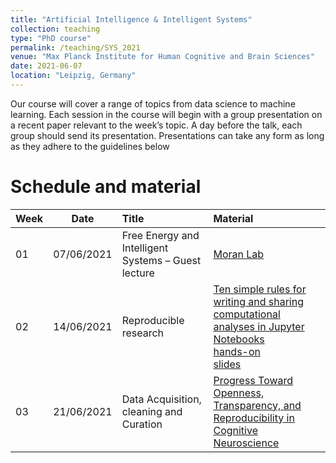 ```yaml
---
title: "Artificial Intelligence & Intelligent Systems"
collection: teaching
type: "PhD course"
permalink: /teaching/SYS_2021
venue: "Max Planck Institute for Human Cognitive and Brain Sciences"
date: 2021-06-07
location: "Leipzig, Germany"
---
```



Our course will cover a range of topics from data science to machine learning. Each session in the course will begin with a group presentation on a recent paper relevant to the week’s topic. A day before the talk, each group should send its presentation. Presentations can take any form as long as they adhere to the guidelines below


# Schedule  and material

| Week  | Date  | Title  |   Material  | 
| :--- | :---: | :--- | :--- | 
|  01   | 07/06/2021      | Free Energy and Intelligent Systems – Guest lecture      | [Moran Lab](https://www.kcl.ac.uk/people/rosalyn-moran)     |  
| 02  | 14/06/2021 | Reproducible research | [Ten simple rules for writing and sharing computational analyses in Jupyter Notebooks](https://esoreq.github.io/Real_site/files/Week-02.pdf)<br> [hands-on](https://esoreq.github.io/Real_site/02-week/index.html) <br> [slides](../presentations/week_02.html) | 
| 03  | 21/06/2021 | Data Acquisition, cleaning and Curation | [Progress Toward Openness, Transparency, and Reproducibility in Cognitive Neuroscience](https://esoreq.github.io/Real_site/files/Week-03.pdf) | 